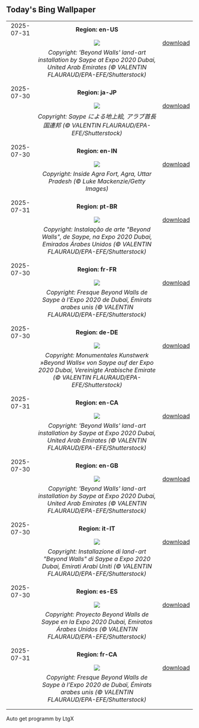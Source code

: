 ## Today's Bing Wallpaper
|      |      |      |
| :----: | :----: | :----: |
|2025-07-31|**Region: en-US**||
||![](https://www.bing.com/th?id=OHR.SaypeDubai_EN-US5078679271_UHD.jpg&pid=hp&w=1152&h=648&rs=1&c=4)| [download](https://www.bing.com/th?id=OHR.SaypeDubai_EN-US5078679271_UHD.jpg)|
||*Copyright: 'Beyond Walls' land-art installation by Saype at Expo 2020 Dubai, United Arab Emirates (© VALENTIN FLAURAUD/EPA-EFE/Shutterstock)*
||
|||
|2025-07-30|**Region: ja-JP**||
||![](https://www.bing.com/th?id=OHR.SaypeDubai_JA-JP1584990235_UHD.jpg&pid=hp&w=1152&h=648&rs=1&c=4)| [download](https://www.bing.com/th?id=OHR.SaypeDubai_JA-JP1584990235_UHD.jpg)|
||*Copyright: Saype による地上絵, アラブ首長国連邦 (© VALENTIN FLAURAUD/EPA-EFE/Shutterstock)*
||
|||
|2025-07-30|**Region: en-IN**||
||![](https://www.bing.com/th?id=OHR.AgraFortInside_EN-IN8393128269_UHD.jpg&pid=hp&w=1152&h=648&rs=1&c=4)| [download](https://www.bing.com/th?id=OHR.AgraFortInside_EN-IN8393128269_UHD.jpg)|
||*Copyright: Inside Agra Fort, Agra, Uttar Pradesh (© Luke Mackenzie/Getty Images)*
||
|||
|2025-07-31|**Region: pt-BR**||
||![](https://www.bing.com/th?id=OHR.SaypeDubai_PT-BR3110184128_UHD.jpg&pid=hp&w=1152&h=648&rs=1&c=4)| [download](https://www.bing.com/th?id=OHR.SaypeDubai_PT-BR3110184128_UHD.jpg)|
||*Copyright: Instalação de arte "Beyond Walls", de Saype, na Expo 2020 Dubai, Emirados Árabes Unidos (© VALENTIN FLAURAUD/EPA-EFE/Shutterstock)*
||
|||
|2025-07-30|**Region: fr-FR**||
||![](https://www.bing.com/th?id=OHR.SaypeDubai_FR-FR8249612257_UHD.jpg&pid=hp&w=1152&h=648&rs=1&c=4)| [download](https://www.bing.com/th?id=OHR.SaypeDubai_FR-FR8249612257_UHD.jpg)|
||*Copyright: Fresque Beyond Walls de Saype à l’Expo 2020 de Dubaï, Émirats arabes unis (© VALENTIN FLAURAUD/EPA-EFE/Shutterstock)*
||
|||
|2025-07-30|**Region: de-DE**||
||![](https://www.bing.com/th?id=OHR.SaypeDubai_DE-DE6760709663_UHD.jpg&pid=hp&w=1152&h=648&rs=1&c=4)| [download](https://www.bing.com/th?id=OHR.SaypeDubai_DE-DE6760709663_UHD.jpg)|
||*Copyright: Monumentales Kunstwerk »Beyond Walls« von Saype auf der Expo 2020 Dubai, Vereinigte Arabische Emirate (© VALENTIN FLAURAUD/EPA-EFE/Shutterstock)*
||
|||
|2025-07-31|**Region: en-CA**||
||![](https://www.bing.com/th?id=OHR.SaypeDubai_EN-CA4155504073_UHD.jpg&pid=hp&w=1152&h=648&rs=1&c=4)| [download](https://www.bing.com/th?id=OHR.SaypeDubai_EN-CA4155504073_UHD.jpg)|
||*Copyright: 'Beyond Walls' land-art installation by Saype at Expo 2020 Dubai, United Arab Emirates (© VALENTIN FLAURAUD/EPA-EFE/Shutterstock)*
||
|||
|2025-07-30|**Region: en-GB**||
||![](https://www.bing.com/th?id=OHR.SaypeDubai_EN-GB0166964258_UHD.jpg&pid=hp&w=1152&h=648&rs=1&c=4)| [download](https://www.bing.com/th?id=OHR.SaypeDubai_EN-GB0166964258_UHD.jpg)|
||*Copyright: 'Beyond Walls' land-art installation by Saype at Expo 2020 Dubai, United Arab Emirates (© VALENTIN FLAURAUD/EPA-EFE/Shutterstock)*
||
|||
|2025-07-30|**Region: it-IT**||
||![](https://www.bing.com/th?id=OHR.SaypeDubai_IT-IT8691118780_UHD.jpg&pid=hp&w=1152&h=648&rs=1&c=4)| [download](https://www.bing.com/th?id=OHR.SaypeDubai_IT-IT8691118780_UHD.jpg)|
||*Copyright: Installazione di land-art "Beyond Walls" di Saype a Expo 2020 Dubai, Emirati Arabi Uniti (© VALENTIN FLAURAUD/EPA-EFE/Shutterstock)*
||
|||
|2025-07-30|**Region: es-ES**||
||![](https://www.bing.com/th?id=OHR.SaypeDubai_ES-ES3758779799_UHD.jpg&pid=hp&w=1152&h=648&rs=1&c=4)| [download](https://www.bing.com/th?id=OHR.SaypeDubai_ES-ES3758779799_UHD.jpg)|
||*Copyright: Proyecto Beyond Walls de Saype en la Expo 2020 Dubai, Emiratos Árabes Unidos (© VALENTIN FLAURAUD/EPA-EFE/Shutterstock)*
||
|||
|2025-07-31|**Region: fr-CA**||
||![](https://www.bing.com/th?id=OHR.SaypeDubai_FR-CA7685243127_UHD.jpg&pid=hp&w=1152&h=648&rs=1&c=4)| [download](https://www.bing.com/th?id=OHR.SaypeDubai_FR-CA7685243127_UHD.jpg)|
||*Copyright: Fresque Beyond Walls de Saype à l’Expo 2020 de Dubaï, Émirats arabes unis (© VALENTIN FLAURAUD/EPA-EFE/Shutterstock)*
||
|||

Auto get programm by LtgX
